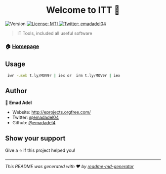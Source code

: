 <h1 align="center">Welcome to ITT 👋</h1>
<p>
  <img alt="Version" src="https://img.shields.io/badge/version-Beta-blue.svg?cacheSeconds=2592000" />
  <a href="#" target="_blank">
    <img alt="License: MTI" src="https://img.shields.io/badge/License-MTI-yellow.svg" />
  </a>
  <a href="https://twitter.com/emadadel04" target="_blank">
    <img alt="Twitter: emadadel04" src="https://img.shields.io/twitter/follow/emadadel04.svg?style=social" />
  </a>
</p>

> IT Tools, included all useful software

### 🏠 [Homepage](https://emadadel4.github.io/ITT/)

## Usage

```sh
 iwr -useb t.ly/MOV9r | iex or  irm t.ly/MOV9r | iex 
```

## Author

👤 **Emad Adel**

* Website: http://eprojects.orgfree.com/
* Twitter: [@emadadel04](https://twitter.com/emadadel04)
* Github: [@emadadel4](https://github.com/emadadel4)

## Show your support

Give a ⭐️ if this project helped you!

***
_This README was generated with ❤️ by [readme-md-generator](https://github.com/kefranabg/readme-md-generator)_